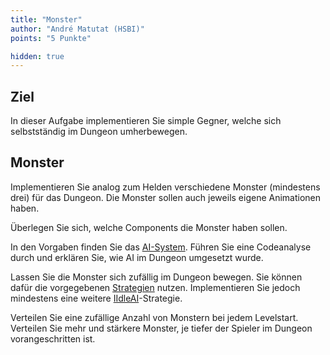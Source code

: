 ```yaml
---
title: "Monster"
author: "André Matutat (HSBI)"
points: "5 Punkte"

hidden: true
---
```


## Ziel

In dieser Aufgabe implementieren Sie simple Gegner, welche sich selbstständig im Dungeon
umherbewegen.

## Monster

Implementieren Sie analog zum Helden verschiedene Monster (mindestens drei) für das Dungeon.
Die Monster sollen auch jeweils eigene Animationen haben.

Überlegen Sie sich, welche Components die Monster haben sollen.

In den Vorgaben finden Sie das
[AI-System](https://github.com/Dungeon-CampusMinden/Dungeon/blob/master/dungeon/src/contrib/systems/AISystem.java).
Führen Sie eine Codeanalyse durch und erklären Sie, wie AI im Dungeon umgesetzt wurde.

Lassen Sie die Monster sich zufällig im Dungeon bewegen. Sie können dafür die vorgegebenen
[Strategien](https://github.com/Dungeon-CampusMinden/Dungeon/blob/master/dungeon/src/contrib/entities/AIFactory.java)
nutzen. Implementieren Sie jedoch mindestens eine weitere
[IIdleAI](https://github.com/Dungeon-CampusMinden/Dungeon/blob/master/dungeon/src/contrib/entities/AIFactory.java)-Strategie.

Verteilen Sie eine zufällige Anzahl von Monstern bei jedem Levelstart. Verteilen Sie mehr
und stärkere Monster, je tiefer der Spieler im Dungeon vorangeschritten ist.
